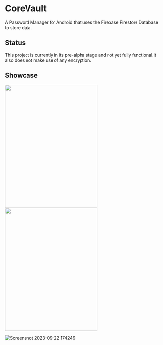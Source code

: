 # CoreVault
A Password Manager for Android that uses the Firebase Firestore Database to store data.

## Status
This project is currently in its pre-alpha stage and not yet fully functional.It also does not make use of any encryption.

## Showcase
<img src="https://github.com/AshwinSaji10/CoreVault/assets/118591685/fa1c1c0b-d299-4249-ba65-f31560e3b54b" width=300 height=400>
<img src="https://github.com/AshwinSaji10/CoreVault/assets/118591685/969d7e45-d43a-4dae-a4ff-c4974c926d92" width=300 height=400>

![Screenshot 2023-09-22 174249](https://github.com/AshwinSaji10/CoreVault/assets/118591685/9cee0b5f-e424-4da0-9fa9-72a902b41775)


